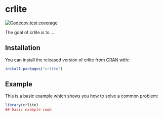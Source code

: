 
# crlite

<!-- badges: start -->
[![Codecov test coverage](https://codecov.io/gh/subugoe/crlite/branch/master/graph/badge.svg)](https://codecov.io/gh/subugoe/crlite?branch=master)
<!-- badges: end -->

The goal of crlite is to ...

## Installation

You can install the released version of crlite from [CRAN](https://CRAN.R-project.org) with:

``` r
install.packages("crlite")
```

## Example

This is a basic example which shows you how to solve a common problem:

``` r
library(crlite)
## basic example code
```

